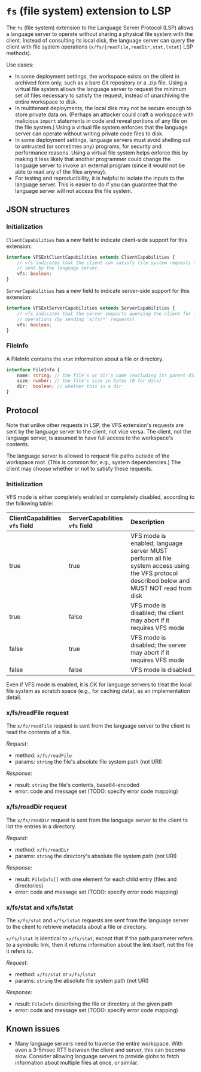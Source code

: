 # `fs` (file system) extension to LSP

The `fs` (file system) extension to the Language Server Protocol (LSP) allows a language server to operate without sharing a physical file system with the client. Instead of consulting its local disk, the language server can query the client with file system operations (`x/fs/{readFile,readDir,stat,lstat}` LSP methods).

Use cases:

* In some deployment settings, the workspace exists on the client in archived form only, such as a bare Git repository or a .zip file. Using a virtual file system allows the language server to request the minimum set of files necessary to satisfy the request, instead of unarchiving the entire workspace to disk.
* In multitenant deployments, the local disk may not be secure enough to store private data on. (Perhaps an attacker could craft a workspace with malicious `import` statements in code and reveal portions of any file on the file system.) Using a virtual file system enforces that the language server can operate without writing private code files to disk.
* In some deployment settings, language servers must avoid shelling out to untrusted (or sometimes any) programs, for security and performance reasons. Using a virtual file system helps enforce this by making it less likely that another programmer could change the language server to invoke an external program (since it would not be able to read any of the files anyway).
* For testing and reproducibility, it is helpful to isolate the inputs to the language server. This is easier to do if you can guarantee that the language server will not access the file system.

## JSON structures

### Initialization

`ClientCapabilities` has a new field to indicate client-side support
for this extension:

```typescript
interface VFSExtClientCapabilities extends ClientCapabilities {
	// vfs indicates that the client can satisfy file system requests (with 'x/fs/*' methods)
	// sent by the language server.
	vfs: boolean;
}
```

`ServerCapabilities` has a new field to indicate server-side support
for this extension:

```typescript
interface VFSExtServerCapabilities extends ServerCapabilities {
	// vfs indicates that the server supports querying the client for file system
	// operations (by sending 'x/fs/*' requests).
	vfs: boolean;
}
```

### FileInfo

A FileInfo contains the `stat` information about a file or directory.

```typescript
interface FileInfo {
	name: string; // the file's or dir's name (excluding its parent directory names)
	size: number; // the file's size in bytes (0 for dirs)
	dir:  boolean; // whether this is a dir
}
```

## Protocol

Note that unlike other requests in LSP, the VFS extension's requests are sent by the language server to the client, not vice versa. The client, not the language server, is assumed to have full access to the workspace's contents.

The language server is allowed to request file paths outside of the workspace root. (This is common for, e.g., system dependencies.) The client may choose whether or not to satisfy these requests.

### Initialization

VFS mode is either completely enabled or completely disabled, according to the following table:

| ClientCapabilities `vfs` field | ServerCapabilities `vfs` field | Description |
|:------------------|:------------|:------------|
| true    | true      | VFS mode is enabled; language server MUST perform all file system access using the VFS protocol described below and MUST NOT read from disk |
| true    | false     | VFS mode is disabled; the client may abort if it requires VFS mode |
| false   | true      | VFS mode is disabled; the server may abort if it requires VFS mode |
| false   | false     | VFS mode is disabled |

Even if VFS mode is enabled, it is OK for language servers to treat the local file system as scratch space (e.g., for caching data), as an implementation detail.

### x/fs/readFile request

The `x/fs/readFile` request is sent from the language server to the client to read the contents of a file.

_Request_:
* method: `x/fs/readFile`
* params: `string` the file's absolute file system path (not URI)

_Response_:
* result: `string` the file's contents, base64-encoded
* error: code and message set (TODO: specify error code mapping)

### x/fs/readDir request

The `x/fs/readDir` request is sent from the language server to the client to list the entries in a directory.

_Request_:
* method: `x/fs/readDir`
* params: `string` the directory's absolute file system path (not URI)

_Response_:
* result: `FileInfo[]` with one element for each child entry (files and directories)
* error: code and message set (TODO: specify error code mapping)

### x/fs/stat and x/fs/lstat

The `x/fs/stat` and `x/fs/lstat` requests are sent from the language server to the client to retrieve metadata about a file or directory.

`x/fs/lstat` is identical to `x/fs/stat`, except that if the path parameter refers to a symbolic link, then it returns information about the link itself, not the file it refers to.

_Request_:
* method: `x/fs/stat` or `x/fs/lstat`
* params: `string` the absolute file system path (not URI)

_Response_:
* result: `FileInfo` describing the file or directory at the given path
* error: code and message set (TODO: specify error code mapping)

## Known issues

* Many language servers need to traverse the entire workspace. With even a 3-5msec RTT between the client and server, this can become slow. Consider allowing language servers to provide globs to fetch information about multiple files at once, or similar.
